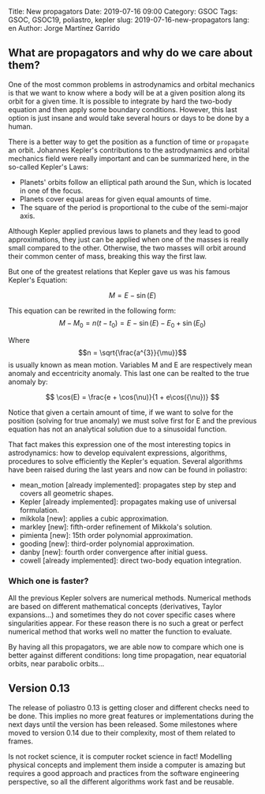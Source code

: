 Title: New propagators
Date: 2019-07-16 09:00
Category: GSOC
Tags: GSOC, GSOC19, poliastro, kepler
slug: 2019-07-16-new-propagators
lang: en
Author: Jorge Martínez Garrido


## What are propagators and why do we care about them?

One of the most common problems in astrodynamics and orbital mechanics is that
we want to know where a body will be at a given position along its orbit for a
given time. It is possible to integrate by hard the two-body equation and then
apply some boundary conditions. However, this last option is just insane and
would take several hours or days to be done by a human.

There is a better way to get the position as a function of time or `propagate` an
orbit. Johannes Kepler's contributions to the astrodynamics and orbital
mechanics field were really important and can be summarized here, in the
so-called Kepler's Laws:

* Planets' orbits follow an elliptical path around the Sun, which is located in one of the focus.
* Planets cover equal areas for given equal amounts of time.
* The square of the period is proportional to the cube of the semi-major axis.

Although Kepler applied previous laws to planets and they lead to good
approximations, they just can be applied when one of the masses is really small
compared to the other. Otherwise, the two masses will orbit around their common
center of mass, breaking this way the first law.

But one of the greatest relations that Kepler gave us was his famous Kepler's
Equation:

$$M = E - \sin(E)$$

This equation can be rewrited in the following form:
$$ M - M_{0} = n(t - t_{0}) = E - \sin(E) - E_{0} + \sin(E_{0}) $$

Where $$n = \sqrt{\frac{a^{3}}{\mu}}$$ is usually known as mean motion. Variables
M and E are respectively mean anomaly and eccentricity anomaly. This last one
can be realted to the true anomaly by:

$$ \cos(E) = \frac{e + \cos(\nu)}{1 + e\cos({\nu})} $$

Notice that given a certain amount of time, if we want to solve for the
position (solving for true anomaly) we must solve first for E and the previous
equation has not an analytical solution due to a sinusoidal function.

That fact makes this expression one of the most interesting topics in
astrodynamics: how to develop equivalent expressions, algorithms, procedures to
solve efficiently the Kepler's equation. Several algorithms have been raised
during the last years and now can be found in poliastro:

* mean_motion [already implemented]: propagates step by step and covers all geometric shapes.
* Kepler [already implemented]: propagates making use of universal formulation.
* mikkola [new]: applies a cubic approximation.
* markley [new]: fifth-order refinement of Mikkola's solution.
* pimienta [new]: 15th order polynomial approximation.
* gooding [new]: third-order polynomial approximation.
* danby [new]: fourth order convergence after initial guess.
* cowell [already implemented]: direct two-body equation integration.

### Which one is faster?

All the previous Kepler solvers are numerical methods. Numerical methods are
based on different mathematical concepts (derivatives, Taylor expansions...)
and sometimes they do not cover specific cases where singularities appear. For
these reason there is no such a great or perfect numerical method that works
well no matter the function to evaluate.

By having all this propagators, we are able now to compare which one is better
against different conditions: long time propagation, near equatorial orbits,
near parabolic orbits...

## Version 0.13

The release of poliastro 0.13 is getting closer and different checks need to be
done. This implies no more great features or implementations during the next
days until the version has been released. Some milestones where moved to version
0.14 due to their complexity, most of them related to frames. 

Is not rocket science, it is computer rocket science in fact! Modelling physical
concepts and implement them inside a computer is amazing but requires a good
approach and practices from the software engineering perspective, so all the
different algorithms work fast and be reusable.
